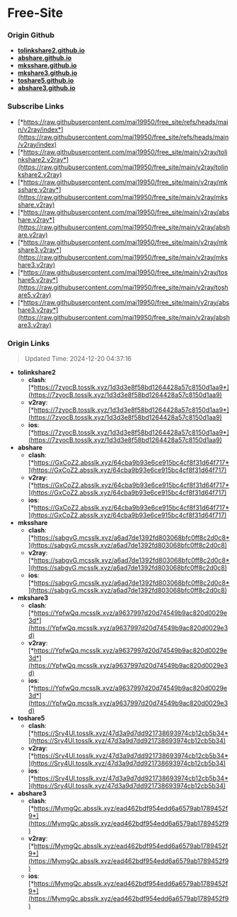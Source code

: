 # Free-Site

### Origin Github

- [**tolinkshare2.github.io**](https://github.com/tolinkshare2/tolinkshare2.github.io)
- [**abshare.github.io**](https://github.com/abshare/abshare.github.io)
- [**mksshare.github.io**](https://github.com/mksshare/mksshare.github.io)
- [**mkshare3.github.io**](https://github.com/mkshare3/mkshare3.github.io)
- [**toshare5.github.io**](https://github.com/toshare5/toshare5.github.io)
- [**abshare3.github.io**](https://github.com/abshare3/abshare3.github.io)

### Subscribe Links

- [*https://raw.githubusercontent.com/mai19950/free_site/refs/heads/main/v2ray/index*](https://raw.githubusercontent.com/mai19950/free_site/refs/heads/main/v2ray/index)
- [*https://raw.githubusercontent.com/mai19950/free_site/main/v2ray/tolinkshare2.v2ray*](https://raw.githubusercontent.com/mai19950/free_site/main/v2ray/tolinkshare2.v2ray)
- [*https://raw.githubusercontent.com/mai19950/free_site/main/v2ray/mksshare.v2ray*](https://raw.githubusercontent.com/mai19950/free_site/main/v2ray/mksshare.v2ray)
- [*https://raw.githubusercontent.com/mai19950/free_site/main/v2ray/abshare.v2ray*](https://raw.githubusercontent.com/mai19950/free_site/main/v2ray/abshare.v2ray)
- [*https://raw.githubusercontent.com/mai19950/free_site/main/v2ray/mkshare3.v2ray*](https://raw.githubusercontent.com/mai19950/free_site/main/v2ray/mkshare3.v2ray)
- [*https://raw.githubusercontent.com/mai19950/free_site/main/v2ray/toshare5.v2ray*](https://raw.githubusercontent.com/mai19950/free_site/main/v2ray/toshare5.v2ray)
- [*https://raw.githubusercontent.com/mai19950/free_site/main/v2ray/abshare3.v2ray*](https://raw.githubusercontent.com/mai19950/free_site/main/v2ray/abshare3.v2ray)

### Origin Links

> Updated Time: 2024-12-20 04:37:16

- **tolinkshare2**
  - **clash**: [*https://7zyocB.tosslk.xyz/1d3d3e8f58bd1264428a57c8150d1aa9*](https://7zyocB.tosslk.xyz/1d3d3e8f58bd1264428a57c8150d1aa9)
  - **v2ray**: [*https://7zyocB.tosslk.xyz/1d3d3e8f58bd1264428a57c8150d1aa9*](https://7zyocB.tosslk.xyz/1d3d3e8f58bd1264428a57c8150d1aa9)
  - **ios**: [*https://7zyocB.tosslk.xyz/1d3d3e8f58bd1264428a57c8150d1aa9*](https://7zyocB.tosslk.xyz/1d3d3e8f58bd1264428a57c8150d1aa9)
- **abshare**
  - **clash**: [*https://GxCoZ2.absslk.xyz/64cba9b93e6ce915bc4cf8f31d64f717*](https://GxCoZ2.absslk.xyz/64cba9b93e6ce915bc4cf8f31d64f717)
  - **v2ray**: [*https://GxCoZ2.absslk.xyz/64cba9b93e6ce915bc4cf8f31d64f717*](https://GxCoZ2.absslk.xyz/64cba9b93e6ce915bc4cf8f31d64f717)
  - **ios**: [*https://GxCoZ2.absslk.xyz/64cba9b93e6ce915bc4cf8f31d64f717*](https://GxCoZ2.absslk.xyz/64cba9b93e6ce915bc4cf8f31d64f717)
- **mksshare**
  - **clash**: [*https://sabgvG.mcsslk.xyz/a6ad7de1392fd803068bfc0ff8c2d0c8*](https://sabgvG.mcsslk.xyz/a6ad7de1392fd803068bfc0ff8c2d0c8)
  - **v2ray**: [*https://sabgvG.mcsslk.xyz/a6ad7de1392fd803068bfc0ff8c2d0c8*](https://sabgvG.mcsslk.xyz/a6ad7de1392fd803068bfc0ff8c2d0c8)
  - **ios**: [*https://sabgvG.mcsslk.xyz/a6ad7de1392fd803068bfc0ff8c2d0c8*](https://sabgvG.mcsslk.xyz/a6ad7de1392fd803068bfc0ff8c2d0c8)
- **mkshare3**
  - **clash**: [*https://YpfwQq.mcsslk.xyz/a9637997d20d74549b9ac820d0029e3d*](https://YpfwQq.mcsslk.xyz/a9637997d20d74549b9ac820d0029e3d)
  - **v2ray**: [*https://YpfwQq.mcsslk.xyz/a9637997d20d74549b9ac820d0029e3d*](https://YpfwQq.mcsslk.xyz/a9637997d20d74549b9ac820d0029e3d)
  - **ios**: [*https://YpfwQq.mcsslk.xyz/a9637997d20d74549b9ac820d0029e3d*](https://YpfwQq.mcsslk.xyz/a9637997d20d74549b9ac820d0029e3d)
- **toshare5**
  - **clash**: [*https://Sry4Ul.tosslk.xyz/47d3a9d7dd921738693974cb12cb5b34*](https://Sry4Ul.tosslk.xyz/47d3a9d7dd921738693974cb12cb5b34)
  - **v2ray**: [*https://Sry4Ul.tosslk.xyz/47d3a9d7dd921738693974cb12cb5b34*](https://Sry4Ul.tosslk.xyz/47d3a9d7dd921738693974cb12cb5b34)
  - **ios**: [*https://Sry4Ul.tosslk.xyz/47d3a9d7dd921738693974cb12cb5b34*](https://Sry4Ul.tosslk.xyz/47d3a9d7dd921738693974cb12cb5b34)
- **abshare3**
  - **clash**: [*https://MymgQc.absslk.xyz/ead462bdf954edd6a6579ab1789452f9*](https://MymgQc.absslk.xyz/ead462bdf954edd6a6579ab1789452f9)
  - **v2ray**: [*https://MymgQc.absslk.xyz/ead462bdf954edd6a6579ab1789452f9*](https://MymgQc.absslk.xyz/ead462bdf954edd6a6579ab1789452f9)
  - **ios**: [*https://MymgQc.absslk.xyz/ead462bdf954edd6a6579ab1789452f9*](https://MymgQc.absslk.xyz/ead462bdf954edd6a6579ab1789452f9)
